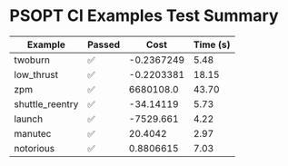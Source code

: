# PSOPT CI Examples Test Summary

| Example | Passed | Cost | Time (s) |
|---|---|---|---|
| twoburn | ✅ | -0.2367249 | 5.48 |
| low_thrust | ✅ | -0.2203381 | 18.15 |
| zpm | ✅ | 6680108.0 | 43.70 |
| shuttle_reentry | ✅ | -34.14119 | 5.73 |
| launch | ✅ | -7529.661 | 4.22 |
| manutec | ✅ | 20.4042 | 2.97 |
| notorious | ✅ | 0.8806615 | 7.03 |